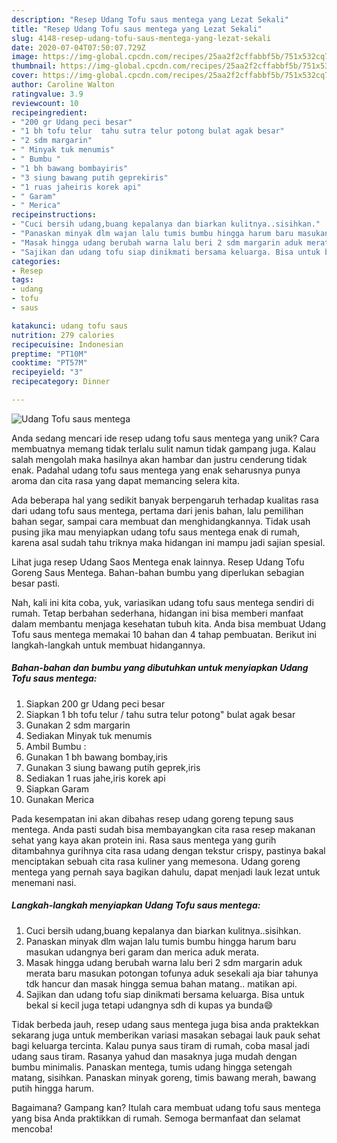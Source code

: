 ```yaml
---
description: "Resep Udang Tofu saus mentega yang Lezat Sekali"
title: "Resep Udang Tofu saus mentega yang Lezat Sekali"
slug: 4148-resep-udang-tofu-saus-mentega-yang-lezat-sekali
date: 2020-07-04T07:50:07.729Z
image: https://img-global.cpcdn.com/recipes/25aa2f2cffabbf5b/751x532cq70/udang-tofu-saus-mentega-foto-resep-utama.jpg
thumbnail: https://img-global.cpcdn.com/recipes/25aa2f2cffabbf5b/751x532cq70/udang-tofu-saus-mentega-foto-resep-utama.jpg
cover: https://img-global.cpcdn.com/recipes/25aa2f2cffabbf5b/751x532cq70/udang-tofu-saus-mentega-foto-resep-utama.jpg
author: Caroline Walton
ratingvalue: 3.9
reviewcount: 10
recipeingredient:
- "200 gr Udang peci besar"
- "1 bh tofu telur  tahu sutra telur potong bulat agak besar"
- "2 sdm margarin"
- " Minyak tuk menumis"
- " Bumbu "
- "1 bh bawang bombayiris"
- "3 siung bawang putih geprekiris"
- "1 ruas jaheiris korek api"
- " Garam"
- " Merica"
recipeinstructions:
- "Cuci bersih udang,buang kepalanya dan biarkan kulitnya..sisihkan."
- "Panaskan minyak dlm wajan lalu tumis bumbu hingga harum baru masukan udangnya beri garam dan merica aduk merata."
- "Masak hingga udang berubah warna lalu beri 2 sdm margarin aduk merata baru masukan potongan tofunya aduk sesekali aja biar tahunya tdk hancur dan masak hingga semua bahan matang.. matikan api."
- "Sajikan dan udang tofu siap dinikmati bersama keluarga. Bisa untuk bekal si kecil juga tetapi udangnya sdh di kupas ya bunda😄"
categories:
- Resep
tags:
- udang
- tofu
- saus

katakunci: udang tofu saus 
nutrition: 279 calories
recipecuisine: Indonesian
preptime: "PT10M"
cooktime: "PT57M"
recipeyield: "3"
recipecategory: Dinner

---
```



![Udang Tofu saus mentega](https://img-global.cpcdn.com/recipes/25aa2f2cffabbf5b/751x532cq70/udang-tofu-saus-mentega-foto-resep-utama.jpg)

Anda sedang mencari ide resep udang tofu saus mentega yang unik? Cara membuatnya memang tidak terlalu sulit namun tidak gampang juga. Kalau salah mengolah maka hasilnya akan hambar dan justru cenderung tidak enak. Padahal udang tofu saus mentega yang enak seharusnya punya aroma dan cita rasa yang dapat memancing selera kita.

Ada beberapa hal yang sedikit banyak berpengaruh terhadap kualitas rasa dari udang tofu saus mentega, pertama dari jenis bahan, lalu pemilihan bahan segar, sampai cara membuat dan menghidangkannya. Tidak usah pusing jika mau menyiapkan udang tofu saus mentega enak di rumah, karena asal sudah tahu triknya maka hidangan ini mampu jadi sajian spesial.

Lihat juga resep Udang Saos Mentega enak lainnya. Resep Udang Tofu Goreng Saus Mentega. Bahan-bahan bumbu yang diperlukan sebagian besar pasti.


Nah, kali ini kita coba, yuk, variasikan udang tofu saus mentega sendiri di rumah. Tetap berbahan sederhana, hidangan ini bisa memberi manfaat dalam membantu menjaga kesehatan tubuh kita. Anda bisa membuat Udang Tofu saus mentega memakai 10 bahan dan 4 tahap pembuatan. Berikut ini langkah-langkah untuk membuat hidangannya.

<!--inarticleads1-->

##### Bahan-bahan dan bumbu yang dibutuhkan untuk menyiapkan Udang Tofu saus mentega:

1. Siapkan 200 gr Udang peci besar
1. Siapkan 1 bh tofu telur / tahu sutra telur potong&#34; bulat agak besar
1. Gunakan 2 sdm margarin
1. Sediakan  Minyak tuk menumis
1. Ambil  Bumbu :
1. Gunakan 1 bh bawang bombay,iris
1. Gunakan 3 siung bawang putih geprek,iris
1. Sediakan 1 ruas jahe,iris korek api
1. Siapkan  Garam
1. Gunakan  Merica


Pada kesempatan ini akan dibahas resep udang goreng tepung saus mentega. Anda pasti sudah bisa membayangkan cita rasa resep makanan sehat yang kaya akan protein ini. Rasa saus mentega yang gurih ditambahnya gurihnya cita rasa udang dengan tekstur crispy, pastinya bakal menciptakan sebuah cita rasa kuliner yang memesona. Udang goreng mentega yang pernah saya bagikan dahulu, dapat menjadi lauk lezat untuk menemani nasi. 

<!--inarticleads2-->

##### Langkah-langkah menyiapkan Udang Tofu saus mentega:

1. Cuci bersih udang,buang kepalanya dan biarkan kulitnya..sisihkan.
1. Panaskan minyak dlm wajan lalu tumis bumbu hingga harum baru masukan udangnya beri garam dan merica aduk merata.
1. Masak hingga udang berubah warna lalu beri 2 sdm margarin aduk merata baru masukan potongan tofunya aduk sesekali aja biar tahunya tdk hancur dan masak hingga semua bahan matang.. matikan api.
1. Sajikan dan udang tofu siap dinikmati bersama keluarga. Bisa untuk bekal si kecil juga tetapi udangnya sdh di kupas ya bunda😄


Tidak berbeda jauh, resep udang saus mentega juga bisa anda praktekkan sekarang juga untuk memberikan variasi masakan sebagai lauk pauk sehat bagi keluarga tercinta. Kalau punya saus tiram di rumah, coba masal jadi udang saus tiram. Rasanya yahud dan masaknya juga mudah dengan bumbu minimalis. Panaskan mentega, tumis udang hingga setengah matang, sisihkan. Panaskan minyak goreng, timis bawang merah, bawang putih hingga harum. 

Bagaimana? Gampang kan? Itulah cara membuat udang tofu saus mentega yang bisa Anda praktikkan di rumah. Semoga bermanfaat dan selamat mencoba!
